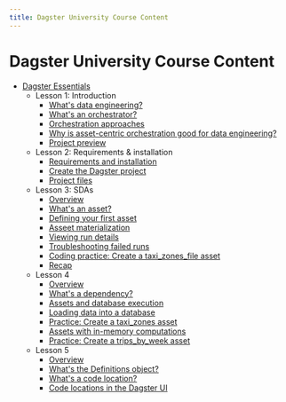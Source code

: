 ```yaml
---
title: Dagster University Course Content
---
```


# Dagster University Course Content

- [Dagster Essentials](/dagster-essentials)
  - Lesson 1: Introduction
    - [What's data engineering?](/dagster-essentials/lesson-1/whats-data-engineering)
    - [What's an orchestrator?](/dagster-essentials/lesson-1/whats-an-orchestrator)
    - [Orchestration approaches](/dagster-essentials/lesson-1/orchestration-approaches)
    - [Why is asset-centric orchestration good for data engineering?](/dagster-essentials/lesson-1/why-is-asset-centric-orchestration-good-for-data-engineering)
    - [Project preview](/dagster-essentials/lesson-1/project-preview)
  - Lesson 2: Requirements & installation
    - [Requirements and installation](/dagster-essentials/lesson-2/requirements-and-installation)
    - [Create the Dagster project](/dagster-essentials/lesson-2/create-dagster-project)
    - [Project files](/dagster-essentials/lesson-2/project-files)
  - Lesson 3: SDAs
    - [Overview](/dagster-essentials/lesson-3/overview)
    - [What's an asset?](/dagster-essentials/lesson-3/whats-an-asset)
    - [Defining your first asset](/dagster-essentials/lesson-3/defining-your-first-asset)
    - [Asseet materialization](/dagster-essentials/lesson-3/asset-materialization)
    - [Viewing run details](/dagster-essentials/lesson-3/viewing-run-details)
    - [Troubleshooting failed runs](/dagster-essentials/lesson-3/troubleshooting-failed-runs)
    - [Coding practice: Create a taxi_zones_file asset](/dagster-essentials/lesson-3/coding-practice-taxi-zones-file-asset)
    - [Recap](/dagster-essentials/lesson-3/recap)
  - Lesson 4
    - [Overview](/dagster-essentials/lesson-4/overview)
    - [What's a dependency?](/dagster-essentials/lesson-4/whats-a-dependency)
    - [Assets and database execution](/dagster-essentials/lesson-4/assets-and-database-execution)
    - [Loading data into a database](/dagster-essentials/lesson-4/loading-data-into-a-database)
    - [Practice: Create a taxi_zones asset](/dagster-essentials/lesson-4/coding-practice-taxi-zones-asset)
    - [Assets with in-memory computations](/dagster-essentials/lesson-4/assets-with-in-memory-computations)
    - [Practice: Create a trips_by_week asset](/dagster-essentials/lesson-4/coding-practice-trips-by-week-asset)
  - Lesson 5
    - [Overview](/dagster-essentials/lesson-5/overview)
    - [What's the Definitions object?](/dagster-essentials/lesson-5/whats-the-definitions-object)
    - [What's a code location?](/dagster-essentials/lesson-5/whats-a-code-location)
    - [Code locations in the Dagster UI](/dagster-essentials/lesson-5/code-locations-dagster-ui)